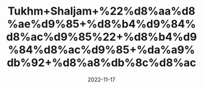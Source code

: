 ---
title: 'Tukhm+Shaljam+%22%d8%aa%d8%ae%d9%85+%d8%b4%d9%84%d8%ac%d9%85%22+%d8%b4%d9%84%d8%ac%d9%85+%da%a9%db%92+%d8%a8%db%8c%d8%ac'
date: '2022-11-17' 
metatag: '' 
inventory: '0' 
draft: false 
# meta description 
shortDescripton: 'Turnip+Seeds%22+They+boast+an+impressive+nutritional+profile%2c+and+their+bioactive+compounds%2c+such+as+glucosinolates%2c+may+support+blood+sugar+control.'
description: 'Seed+%d8%aa%d8%ae%d9%85++%d8%a8%db%8c%d8%ac'
longdescription: ''
tags: ''
brand: ''
subCategory: ''
unit: '10 gm-Pk'
sellCount: '0'
featured: True
# product Price
price: '20.0'
# Product Short Description
shortDescription: 'Turnip+Seeds%22+They+boast+an+impressive+nutritional+profile%2c+and+their+bioactive+compounds%2c+such+as+glucosinolates%2c+may+support+blood+sugar+control.'
productID: 'F275517F-343C-ED11-996A-005056B3A416'
type: 'products'
category: 'Seed+%d8%aa%d8%ae%d9%85++%d8%a8%db%8c%d8%ac' 
thumnailproduct: 'https://eraconnect.blob.core.windows.net/product-images/aminsaddiquidawakhana/f4b73fe8-1b2a-4ff4-96db-1a0b589fcc97.webp' 
images:
  - image: 'https://eraconnect.blob.core.windows.net/product-images/aminsaddiquidawakhana/f4b73fe8-1b2a-4ff4-96db-1a0b589fcc97.webp'  
Variants:
---